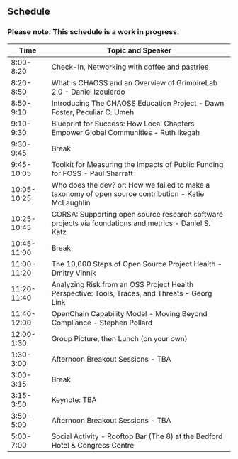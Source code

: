 ## Schedule

### Please note: This schedule is a work in progress.


| Time | Topic and Speaker |
| ----- | ---- |
| 8:00-8:20 | Check-In, Networking with coffee and pastries |
| 8:20-8:50 | What is CHAOSS and an Overview of GrimoireLab 2.0 - Daniel Izquierdo|
| 8:50-9:10 | Introducing The CHAOSS Education Project - Dawn Foster, Peculiar C. Umeh |
| 9:10-9:30 | Blueprint for Success: How Local Chapters Empower Global Communities - Ruth Ikegah |
| 9:30-9:45 | Break |
| 9:45-10:05 | Toolkit for Measuring the Impacts of Public Funding for FOSS - Paul Sharratt |
| 10:05-10:25 | Who does the dev? or: How we failed to make a taxonomy of open source contribution - Katie McLaughlin |
| 10:25-10:45 | CORSA: Supporting open source research software projects via foundations and metrics - Daniel S. Katz | 
| 10:45-11:00 | Break |
| 11:00-11:20 | The 10,000 Steps of Open Source Project Health - Dmitry Vinnik |
| 11:20-11:40 | Analyzing Risk from an OSS Project Health Perspective: Tools, Traces, and Threats - Georg Link |
| 11:40-12:00 | OpenChain Capability Model - Moving Beyond Compliance - Stephen Pollard |
| 12:00-1:30 | Group Picture, then Lunch (on your own) |
| 1:30-3:00 | Afternoon Breakout Sessions - TBA |
| 3:00-3:15 | Break |
| 3:15-3:50 | Keynote:  TBA |
| 3:50-5:00 | Afternoon Breakout Sessions - TBA |
| 5:00-7:00 | Social Activity - Rooftop Bar (The 8) at the Bedford Hotel & Congress Centre|



